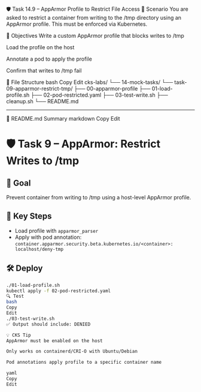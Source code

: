 🛡️ Task 14.9 – AppArmor Profile to Restrict File Access
📘 Scenario
You are asked to restrict a container from writing to the /tmp directory using an AppArmor profile. This must be enforced via Kubernetes.

🎯 Objectives
Write a custom AppArmor profile that blocks writes to /tmp

Load the profile on the host

Annotate a pod to apply the profile

Confirm that writes to /tmp fail

📁 File Structure
bash
Copy
Edit
cks-labs/
└── 14-mock-tasks/
    └── task-09-apparmor-restrict-tmp/
        ├── 00-apparmor-profile
        ├── 01-load-profile.sh
        ├── 02-pod-restricted.yaml
        ├── 03-test-write.sh
        ├── cleanup.sh
        └── README.md

---

📘 README.md Summary
markdown
Copy
Edit
# 🛡️ Task 9 – AppArmor: Restrict Writes to /tmp

## 🎯 Goal
Prevent container from writing to /tmp using a host-level AppArmor profile.

## 🧱 Key Steps
- Load profile with `apparmor_parser`
- Apply with pod annotation: `container.apparmor.security.beta.kubernetes.io/<container>: localhost/deny-tmp`

## 🛠 Deploy
```bash
./01-load-profile.sh
kubectl apply -f 02-pod-restricted.yaml
🔍 Test
bash
Copy
Edit
./03-test-write.sh
✅ Output should include: DENIED

💡 CKS Tip
AppArmor must be enabled on the host

Only works on containerd/CRI-O with Ubuntu/Debian

Pod annotations apply profile to a specific container name

yaml
Copy
Edit
